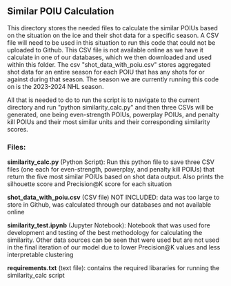 ## Similar POIU Calculation

This directory stores the needed files to calculate the similar POIUs based on the situation on the ice and their shot data for a specific season. A CSV file will need to be used in this situation to run this code that could not be uploaded to Github. This CSV file is not available online as we have it calculate in one of our databases, which we then downloaded and used within this folder. The csv "shot_data_with_poiu.csv" stores aggregated shot data for an entire season for each POIU that has any shots for or against during that season. The season we are currently running this code on is the 2023-2024 NHL season. 

All that is needed to do to run the script is to navigate to the current directory and run
"python similarity_calc.py" and then three CSVs will be generated, one being even-strength POIUs, powerplay POIUs, and penalty kill POIUs and their most similar units and their corresponding similarity scores.

### Files:

**similarity_calc.py** (Python Script): Run this python file to save three CSV files (one each for even-strength, powerplay, and penalty kill POIUs) that return the five most similar POIUs based on shot data output. Also prints the silhouette score and Precision@K score for each situation

**shot_data_with_poiu.csv** (CSV file) NOT INCLUDED: data was too large to store in Github, was calculated through our databases and not available online

**similarity_test.ipynb** (Jupyter Notebook): Notebook that was used fore development and testing of the best methodology for calculating the similarity. Other data sources can be seen that were used but are not used in the final iteration of our model due to lower Precision@K values and less interpretable clustering

**requirements.txt** (text file): contains the required libararies for running the similarity_calc script